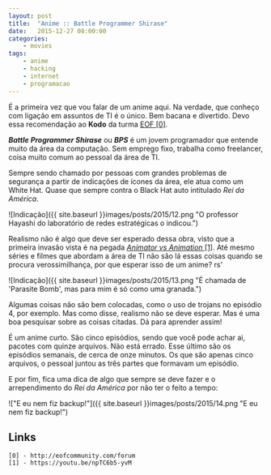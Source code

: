 ```yaml
---
layout: post
title:  "Anime :: Battle Programmer Shirase"
date:   2015-12-27 08:00:00
categories:
    - movies
tags:
    - anime
    - hacking
    - internet
    - programacao
---
```


É a primeira vez que vou falar de um anime aqui. Na verdade, que conheço com ligação em assuntos de TI é o único. Bem bacana e divertido. Devo essa recomendação ao **Kodo** da turma [EOF \[0\]][0].

***Battle Programmer Shirase*** ou ***BPS*** é um jovem programador que entende muito da área da computação. Sem emprego fixo, trabalha como freelancer, coisa muito comum ao pessoal da área de TI.

Sempre sendo chamado por pessoas com grandes problemas de segurança a partir de indicações de ícones da área, ele atua como um White Hat. Quase que sempre contra o Black Hat auto intitulado *Rei da América*.

![Indicação]({{ site.baseurl }}images/posts/2015/12.png "O professor Hayashi do laboratório de redes estratégicas o indicou.")

Realismo não é algo que deve ser esperado dessa obra, visto que a primeira invasão vista é na pegada [*Animator vs Animation* \[1\]][1]. Até mesmo séries e filmes que abordam a área de TI não são lá essas coisas quando se procura verossimilhança, por que esperar isso de um anime? rs'

![Indicação]({{ site.baseurl }}images/posts/2015/13.png "É chamada de 'Parasite Bomb', mas para mim é só como uma granada.")

Algumas coisas não são bem colocadas, como o uso de trojans no episódio 4, por exemplo. Mas como disse, realismo não se deve esperar. Mas é uma boa pesquisar sobre as coisas citadas. Dá para aprender assim!

É um anime curto. São cinco episódios, sendo que você pode achar ai, pacotes com quinze arquivos. Não está errado. Esse último são os episódios semanais, de cerca de onze minutos. Os que são apenas cinco arquivos, o pessoal juntou as três partes que formavam um episódio.

E por fim, fica uma dica de algo que sempre se deve fazer e o arrependimento do *Rei da América* por não ter o feito a tempo:

!["E eu nem fiz backup!"]({{ site.baseurl }}images/posts/2015/14.png "E eu nem fiz backup!")

## Links

```
[0] - http://eofcommunity.com/forum
[1] - https://youtu.be/npTC6b5-yvM
```

[0]: http://eofcommunity.com/forum
[1]: https://youtu.be/npTC6b5-yvM